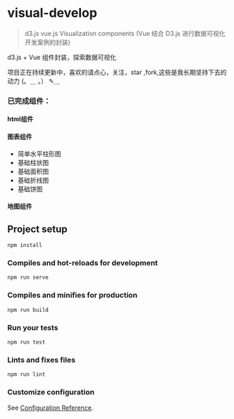 # visual-develop

> d3.js vue.js Visualization components  (Vue 结合 D3.js 进行数据可视化开发案例的封装)

d3.js + Vue 组件封装，探索数据可视化

项目正在持续更新中，喜欢的请点心，关注，star ,fork,这些是我长期坚持下去的动力 (。＿ 。） ✎＿

### 已完成组件：

#### html组件

#### 图表组件

- 简单水平柱形图
- 基础柱状图
- 基础面积图
- 基础折线图
- 基础饼图

#### 地图组件

## Project setup
```
npm install
```

### Compiles and hot-reloads for development
```
npm run serve
```

### Compiles and minifies for production
```
npm run build
```

### Run your tests
```
npm run test
```

### Lints and fixes files
```
npm run lint
```

### Customize configuration
See [Configuration Reference](https://cli.vuejs.org/config/).
